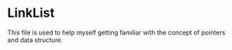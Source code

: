 # LinkList
This file is used to help myself getting familiar with the concept of pointers and data structure.
